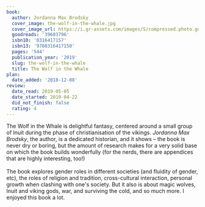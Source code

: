 ```yaml
---
book:
  author: Jordanna Max Brodsky
  cover_image: the-wolf-in-the-whale.jpg
  cover_image_url: https://i.gr-assets.com/images/S/compressed.photo.goodreads.com/books/1540397050l/39603796._SX98_.jpg
  goodreads: '39603796'
  isbn10: '0316417157'
  isbn13: '9780316417150'
  pages: '544'
  publication_year: '2019'
  slug: the-wolf-in-the-whale
  title: The Wolf in the Whale
plan:
  date_added: '2018-12-08'
review:
  date_read: 2019-05-05
  date_started: 2019-04-22
  did_not_finish: false
  rating: 4
---
```


The Wolf in the Whale is delightful fantasy, centered around a small group of Inuit during the phase of christianisation of the vikings. *Jordanna Max Brodsky*, the author, is a dedicated historian, and it shows – the book is never dry or boring, but the amount of research makes for a very solid base on which the book builds wonderfully (for the nerds, there are appendices that are highly interesting, too!)<br /><br />The book explores gender roles in different societies (and fluidity of gender, etc), the roles of religion and tradition, cross-cultural interaction, personal growth when clashing with one's society. But it also is about magic wolves, Inuit and viking gods, war, and surviving the cold, and so much more. I enjoyed this book a lot.
